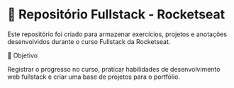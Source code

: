 # 🚀 Repositório Fullstack - Rocketseat

Este repositório foi criado para armazenar exercícios, projetos e anotações desenvolvidos durante o curso Fullstack da Rocketseat. 


🎯 Objetivo

Registrar o progresso no curso, praticar habilidades de desenvolvimento web fullstack e criar uma base de projetos para o portfólio.
